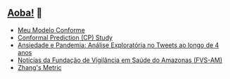 ## [Aoba!](https://heylucasleao.com.br/) 👋

- [Meu Modelo Conforme](https://heylucasleao.com.br/Meu-Modelo-Conforme-134a0de3378e80728ad4f279c80fb065)
- [Conformal Prediction (CP) Study](https://github.com/HeyLucasLeao/cp-study/tree/master?tab=readme-ov-file)
- [Ansiedade e Pandemia: Análise Exploratória no Tweets ao longo de 4 anos](https://heylucasleao-ansiedade-e-pandemia-streamlit-app-5889dq.streamlit.app/)
- [Notícias da Fundação de Vigilância em Saúde do Amazonas (FVS-AM)](https://heylucasleao-noticias-fvs-am-streamlit-app-bxbdpc.streamlit.app/)
- [Zhang's Metric](https://github.com/HeyLucasLeao/zhangmetric)
<!--
**HeyLucasLeao/HeyLucasLeao** is a ✨ _special_ ✨ repository because its `README.md` (this file) appears on your GitHub profile.

Here are some ideas to get you started:

- 🔭 I’m currently working on ...
- 🌱 I’m currently learning ...
- 👯 I’m looking to collaborate on ...
- 🤔 I’m looking for help with ...
- 💬 Ask me about ...
- 📫 How to reach me: ...
- 😄 Pronouns: ...
- ⚡ Fun fact: ...
-->
